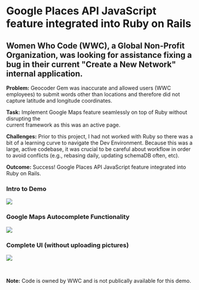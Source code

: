 
# Google Places API JavaScript feature integrated into Ruby on Rails


## Women Who Code (WWC), a Global Non-Profit Organization, was looking for assistance fixing a bug in their current "Create a New Network" internal application.		 

**Problem:**  	Geocoder Gem was inaccurate and allowed users (WWC employees) to submit 
            words other than locations and therefore did not capture latitude and longitude coordinates.

**Task:**       Implement Google Maps feature seamlessly on top of Ruby without disrupting the      	
            current framework as this was an active page.

**Challenges:** Prior to this project, I had not worked with Ruby so there was a bit of a learning curve to navigate the Dev 			 Environment.  Because this was a large, active codebase, it was crucial to be careful about workflow in order to avoid conflicts (e.g., rebasing daily, updating schemaDB often, etc).

**Outcome:** 	Success! Google Places API JavaScript feature integrated into Ruby on Rails.


### Intro to Demo
![](assets/DemoLiveSite.gif)


### Google Maps Autocomplete Functionality
![](assets/Geocoding.gif)

### Complete UI (without uploading pictures)
![](assets/Final.gif)


<br>

**Note:**  Code is owned by WWC and is not publically available for this demo.
